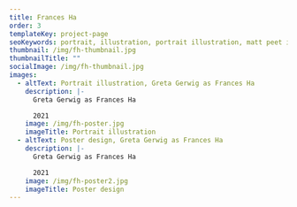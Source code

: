 ```yaml
---
title: Frances Ha
order: 3
templateKey: project-page
seoKeywords: portrait, illustration, portrait illustration, matt peet illustration
thumbnail: /img/fh-thumbnail.jpg
thumbnailTitle: ""
socialImage: /img/fh-thumbnail.jpg
images:
  - altText: Portrait illustration, Greta Gerwig as Frances Ha
    description: |-
      Greta Gerwig as Frances Ha

      2021
    image: /img/fh-poster.jpg
    imageTitle: Portrait illustration
  - altText: Poster design, Greta Gerwig as Frances Ha
    description: |-
      Greta Gerwig as Frances Ha

      2021
    image: /img/fh-poster2.jpg
    imageTitle: Poster design
---
```

